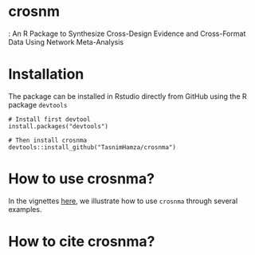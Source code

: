 # crosnm
: An R Package to Synthesize Cross-Design Evidence and Cross-Format Data Using Network Meta-Analysis
# Installation
The package can be installed in Rstudio directly from GitHub using the R package `devtools` 
```
# Install first devtool
install.packages("devtools")

# Then install crosnma
devtools::install_github("TasnimHamza/crosnma")
```
# How to use crosnma?
In the vignettes [here](file:///Users/th19g983/Downloads/crosnma%20vignette.html), we illustrate how to use `crosnma` through several examples.
# How to cite crosnma?


